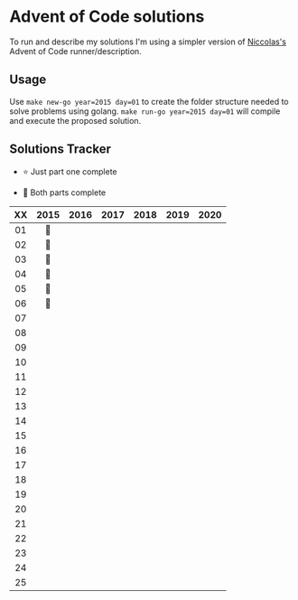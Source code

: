 # Advent of Code solutions

To run and describe my solutions I'm using a simpler version of [Niccolas's](https://github.com/Janiczek/advent-of-code) Advent of Code runner/description.

## Usage
Use `make new-go year=2015 day=01` to create the folder structure needed to solve problems using golang. `make run-go year=2015 day=01` will compile and execute the proposed solution. 

## Solutions Tracker

* :star: Just part one complete

* :star2: Both parts complete

| XX | 2015 | 2016 | 2017 | 2018 | 2019 | 2020 |
|:-:|:-:|:-:|:-:|:-:|:-:|:-:|
| 01 | :star2:|  |  |  |  |  |
| 02 | :star2:|  |  |  |  |  |
| 03 | :star2:|  |  |  |  |  |
| 04 | :star2:|  |  |  |  |  |
| 05 | :star2:|  |  |  |  |  |
| 06 | :star2:|  |  |  |  |  |
| 07 |  |  |  |  |  |  |
| 08 |  |  |  |  |  |  |
| 09 |  |  |  |  |  |  |
| 10 |  |  |  |  |  |  |
| 11 |  |  |  |  |  |  |
| 12 |  |  |  |  |  |  |
| 13 |  |  |  |  |  |  |
| 14 |  |  |  |  |  |  |
| 15 |  |  |  |  |  |  |
| 16 |  |  |  |  |  |  |
| 17 |  |  |  |  |  |  |
| 18 |  |  |  |  |  |  |
| 19 |  |  |  |  |  |  |
| 20 |  |  |  |  |  |  |
| 21 |  |  |  |  |  |  |
| 22 |  |  |  |  |  |  |
| 23 |  |  |  |  |  |  |
| 24 |  |  |  |  |  |  |
| 25 |  |  |  |  |  |  |

